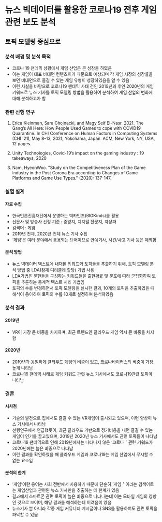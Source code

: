 뉴스 빅데이터를 활용한 코로나19 전후 게임관련 보도 분석
==============================================================================
토픽 모델링 중심으로
-------------------------------------------------------------------------------

### 분석 배경 및 분석 목적

- 코로나 19 팬데믹 상황에서 게임 산업은 큰 성장을 하였음
- 이는 게임이 대표 비대면 컨텐츠이기 때문으로 예상되며 각 게임 시장의 성장률을 보면 비대면으로 즐길 수 있는 게임 유형이 성장하였음을 알 수 있음 
- 이런 사실을 바탕으로 코로나19 팬데믹 사태 전인 2019년과 후인 2020년의 게임 키워드로 뉴스 기사를 토픽 모델링 방법을 활용하여 분석하여 게임 산업의 변화에 대해 분석하고자 함

### 관련 선행 연구
1. Erica Kleinman, Sara Chojnacki, and Magy Seif El-Nasr. 2021. The Gang’s All Here: How People Used Games to cope with COVID19 Quarantine. In CHI Conference on Human Factors in Computing Systems (CHI ’21), May 8–13, 2021, Yokohama, Japan. ACM, New York, NY, USA, 12 pages.

2. Unity Technologies, Covid-19’s impact on the gaming industry : 19 takeaways, 2020

3. Nam, HyeonWoo. "Study on the Competitiveness Plan of the Game Industry in the Post Corona Era according to Changes of Game Platforms and Game Use Types." (2020): 137-147.


### 실험 설계


#### 자료 수집
- 한국언론진흥재단에서 운영하는 빅카인즈(BIGKinds)를 활용
- 신문사 및 방송사 선정 기준 : 중앙지, 디지털 전문지, 지상파
- 검색어 : 게임
- 2019년 전체, 2020년 전체 뉴스 기사 수집
- ‘게임’은 여러 분야에서 통용되는 단어이므로 연예기사, 사건/사고 기사 등은 제외함

#### 분석 방법
- 뉴스 빅데이터 텍스트에 내재된 키워드와 토픽들을 추출하기 위해, 토픽 모델링 분석 방법 중 LDA(잠재 디리클레 할당) 기법 사용
- LDA기법은 문헌들을 구성하는 키워드들을 출현확률 및 분포에 따라 군집화하여 토픽을 추론하는 통계적 텍스트 처리 기법임
- 토픽의 수를 변경하면서 토픽 모델링을 실시한 결과, 10개의 토픽을 추출하였을 때 해석이 용이하여 토픽의 수를 10개로 설정하여 분석하였음

### 분석 결과
#### 2019년
- VR이 가장 큰 비중을 차지하며, 최근 트렌드인 클라우드 게임 역시 큰 비중을 차지함

#### 2020년
- 2019년과 동일하게 클라우드 게임의 비중이 있고, 코로나바이러스의 비중이 가장 높게 나타남
- 코로나19 팬데믹 사태로 게임 키워드 관련 뉴스 기사에서도 코로나19관련 토픽이 나타남

### 결론
#### 시사점
- 기술의 발전으로 집에서도 즐길 수 있는 VR게임이 출시되고 있으며, 이런 양상이 뉴스 기사에서 나타남
- 선행연구에서 언급했듯이, 최근 클라우드 기반으로 정기비용을 내면 즐길 수 있는 게임이 인기를 끌고있으며, 2019년 2020년 뉴스 기사에서도 관련 토픽들이 나타남
- 코로나19 팬데믹으로 인해 2019년에서는 나타나지 않은 ‘코로나＇관련 키워드가 2020년에는 높은 비중으로 나타남
- 이런 결과를 확인하였을 때 클라우드 게임과 코로나19는 게임 산업에서 무시할 수 없는 요소임

#### 분석의 한계
- ‘게임’이란 용어는 사회 전반에서 사용하기 때문에 단순히 ‘게임＇이라는 검색어로는 게임산업과 관련된 뉴스 기사만을 추출하는 데 한계가 있음
- 결과에서 스마트폰 관련 토픽이 높은 비중으로 나타나는데 이는 모바일 게임의 영향인 것으로 보이며, 해당 결과를 해석하는데 어려움이 있음
- 뉴스기사 뿐 아니라 각종 게임 커뮤니티 게시글이나 SNS를 활용하여도 관련 토픽을 파악할 수 있음
